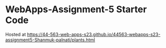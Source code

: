 # WebApps-Assignment-5 Starter Code

Hosted at https://44-563-web-apps-s23.github.io/44563-webapps-s23-assignment5-Shanmuk-palnati/plants.html

